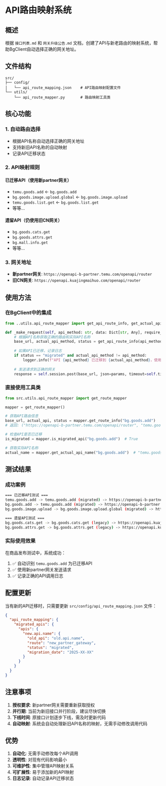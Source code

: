 # API路由映射系统

## 概述

根据 `接口列表.md` 和 `网关升级公告.md` 文档，创建了API与新老路由的映射系统，帮助BgClient自动选择正确的网关地址。

## 文件结构

```
src/
├── config/
│   └── api_route_mapping.json    # API路由映射配置文件
└── utils/
    └── api_route_mapper.py       # 路由映射工具类
```

## 核心功能

### 1. 自动路由选择
- 根据API名称自动选择正确的网关地址
- 支持新旧API名称的自动映射
- 记录API迁移状态

### 2. API映射规则

#### 已迁移API（使用新partner网关）
- `temu.goods.add` ← `bg.goods.add`
- `bg.goods.image.upload.global` ← `bg.goods.image.upload`
- `temu.goods.list.get` ← `bg.goods.list.get`
- 等等...

#### 遗留API（仍使用旧CN网关）
- `bg.goods.cats.get`
- `bg.goods.attrs.get`
- `bg.mall.info.get`
- 等等...

### 3. 网关地址
- **新partner网关**: `https://openapi-b-partner.temu.com/openapi/router`
- **旧CN网关**: `https://openapi.kuajingmaihuo.com/openapi/router`

## 使用方法

### 在BgClient中的集成

```python
from ..utils.api_route_mapper import get_api_route_info, get_actual_api_name

def _make_request(self, api_method: str, data: Dict[str, Any], require_auth: bool = True):
    # 根据API名称获取正确的路由和实际API名称
    base_url, actual_api_method, status = get_api_route_info(api_method)
    
    # 如果API已迁移，记录日志
    if status == "migrated" and actual_api_method != api_method:
        logger.info(f"API {api_method} 已迁移到 {actual_api_method}，使用新网关")
    
    # 发送请求到正确的网关
    response = self.session.post(base_url, json=params, timeout=self.timeout)
```

### 直接使用工具类

```python
from src.utils.api_route_mapper import get_route_mapper

mapper = get_route_mapper()

# 获取API路由信息
base_url, actual_api, status = mapper.get_route_info("bg.goods.add")
# 返回: ("https://openapi-b-partner.temu.com/openapi/router", "temu.goods.add", "migrated")

# 检查API是否已迁移
is_migrated = mapper.is_migrated_api("bg.goods.add")  # True

# 获取实际API名称
actual_name = mapper.get_actual_api_name("bg.goods.add")  # "temu.goods.add"
```

## 测试结果

### 成功案例
```bash
=== 已迁移API测试 ===
temu.goods.add -> temu.goods.add (migrated) -> https://openapi-b-partner.temu.com/openapi/router
bg.goods.add -> temu.goods.add (migrated) -> https://openapi-b-partner.temu.com/openapi/router
bg.goods.image.upload -> bg.goods.image.upload.global (migrated) -> https://openapi-b-partner.temu.com/openapi/router

=== 遗留API测试 ===
bg.goods.cats.get -> bg.goods.cats.get (legacy) -> https://openapi.kuajingmaihuo.com/openapi/router
bg.goods.attrs.get -> bg.goods.attrs.get (legacy) -> https://openapi.kuajingmaihuo.com/openapi/router
```

### 实际使用效果
在商品发布测试中，系统成功：
1. ✅ 自动识别 `temu.goods.add` 为已迁移API
2. ✅ 使用新partner网关发送请求
3. ✅ 记录正确的API调用日志

## 配置更新

当有新的API迁移时，只需要更新 `src/config/api_route_mapping.json` 文件：

```json
{
  "api_route_mapping": {
    "migrated_apis": {
      "apis": {
        "new.api.name": {
          "old_api": "old.api.name",
          "route": "new_partner_gateway",
          "status": "migrated",
          "migration_date": "2025-XX-XX"
        }
      }
    }
  }
}
```

## 注意事项

1. **授权要求**: 新partner网关需要重新获取授权
2. **并行期**: 当前为新旧接口并行阶段，建议尽快切换
3. **下线时间**: 原接口计划逐步下线，需及时更新代码
4. **自动映射**: 系统会自动处理新旧API名称的映射，无需手动修改调用代码

## 优势

1. **自动化**: 无需手动修改每个API调用
2. **透明性**: 对现有代码影响最小
3. **可维护性**: 集中管理API映射关系
4. **可扩展性**: 易于添加新的API映射
5. **日志记录**: 自动记录API迁移状态
